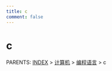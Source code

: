 ```yaml
---
title: c
comment: false
---
```


# c

PARENTS: [INDEX](/gknows/wiki) > [计算机](/gknows/计算机) > [编程语言](/gknows/编程语言) > c

